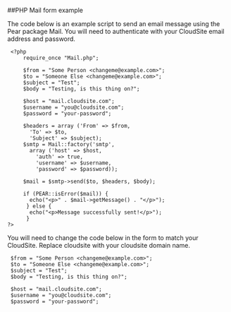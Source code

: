 

##PHP Mail form example


The code below is an example script to send an email message using the Pear package Mail. You will need to authenticate with your CloudSite email address and password. 


	 <?php
    	 require_once "Mail.php";
      
    	 $from = "Some Person <changeme@example.com>";
    	 $to = "Someone Else <changeme@example.com>";
    	 $subject = "Test";
    	 $body = "Testing, is this thing on?";
      
    	 $host = "mail.cloudsite.com";
    	 $username = "you@cloudsite.com";
    	 $password = "your-password";
      
    	 $headers = array ('From' => $from,
    	   'To' => $to,
    	   'Subject' => $subject);
    	 $smtp = Mail::factory('smtp',
    	   array ('host' => $host,
    	     'auth' => true,
    	     'username' => $username,
    	     'password' => $password));
    	  
    	 $mail = $smtp->send($to, $headers, $body);
      
    	 if (PEAR::isError($mail)) {
    	   echo("<p>" . $mail->getMessage() . "</p>");
    	  } else {
    	   echo("<p>Message successfully sent!</p>");
    	  }
	?>

You will need to change the code below in the form to match your CloudSite. Replace cloudsite with your cloudsite domain name. 


     $from = "Some Person <changeme@example.com>";
     $to = "Someone Else <changeme@example.com>";
     $subject = "Test";
     $body = "Testing, is this thing on?";
      
     $host = "mail.cloudsite.com";
     $username = "you@cloudsite.com";
     $password = "your-password";